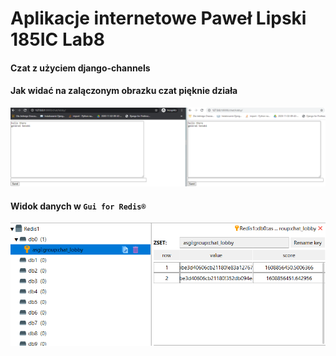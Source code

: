 # Aplikacje internetowe Paweł Lipski 185IC Lab8

#### Czat z użyciem django-channels
#### Jak widać na zalączonym obrazku czat pięknie działa

<img src='screenshots/obraz1.png' />

#### Widok danych w `Gui for Redis®`

<img src='screenshots/obraz2.png' />